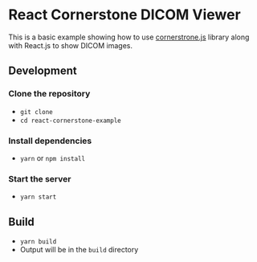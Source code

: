 # React Cornerstone DICOM Viewer

This is a basic example showing how to use [cornerstrone.js](https://github.com/cornerstonejs/cornerstone) library along with React.js to show DICOM images.

## Development

### Clone the repository
- `git clone `
- `cd react-cornerstone-example`

### Install dependencies
- `yarn` or `npm install`

### Start the server
- `yarn start`

## Build
- `yarn build`
- Output will be in the `build` directory
